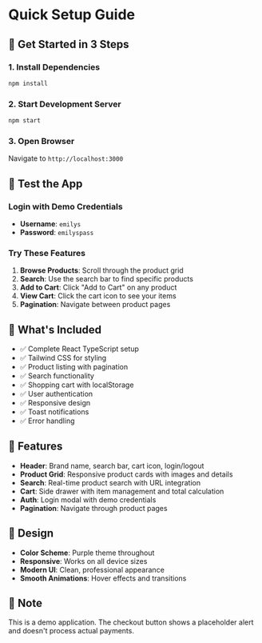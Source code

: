 # Quick Setup Guide

## 🚀 Get Started in 3 Steps

### 1. Install Dependencies
```bash
npm install
```

### 2. Start Development Server
```bash
npm start
```

### 3. Open Browser
Navigate to `http://localhost:3000`

## 🧪 Test the App

### Login with Demo Credentials
- **Username**: `emilys`
- **Password**: `emilyspass`

### Try These Features
1. **Browse Products**: Scroll through the product grid
2. **Search**: Use the search bar to find specific products
3. **Add to Cart**: Click "Add to Cart" on any product
4. **View Cart**: Click the cart icon to see your items
5. **Pagination**: Navigate between product pages

## 🔧 What's Included

- ✅ Complete React TypeScript setup
- ✅ Tailwind CSS for styling
- ✅ Product listing with pagination
- ✅ Search functionality
- ✅ Shopping cart with localStorage
- ✅ User authentication
- ✅ Responsive design
- ✅ Toast notifications
- ✅ Error handling

## 📱 Features

- **Header**: Brand name, search bar, cart icon, login/logout
- **Product Grid**: Responsive product cards with images and details
- **Search**: Real-time product search with URL integration
- **Cart**: Side drawer with item management and total calculation
- **Auth**: Login modal with demo credentials
- **Pagination**: Navigate through product pages

## 🎨 Design

- **Color Scheme**: Purple theme throughout
- **Responsive**: Works on all device sizes
- **Modern UI**: Clean, professional appearance
- **Smooth Animations**: Hover effects and transitions

## 🚨 Note

This is a demo application. The checkout button shows a placeholder alert and doesn't process actual payments.
